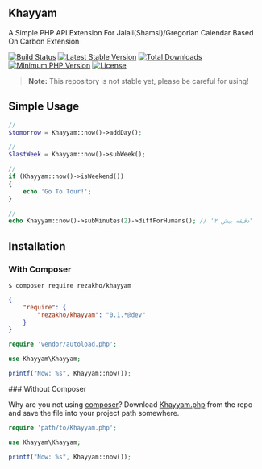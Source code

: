 ## Khayyam
A Simple PHP API Extension For Jalali(Shamsi)/Gregorian Calendar Based On Carbon Extension

[![Build Status](https://travis-ci.org/rezakho/khayyam.svg)](https://travis-ci.org/rezakho/khayyam)
[![Latest Stable Version](https://img.shields.io/packagist/v/rezakho/khayyam.svg?label=release)](https://packagist.org/packages/rezakho/khayyam)
[![Total Downloads](https://img.shields.io/packagist/dt/rezakho/khayyam.svg)](https://packagist.org/packages/rezakho/khayyam)
[![Minimum PHP Version](http://img.shields.io/badge/php-%3E%3D%205.4-8892BF.svg)](https://php.net/)
[![License](https://img.shields.io/packagist/l/rezakho/khayyam.svg)](https://packagist.org/packages/rezakho/khayyam)

> **Note:** This repository is not stable yet, please be careful for using!

## Simple Usage

```php
//
$tomorrow = Khayyam::now()->addDay();

//
$lastWeek = Khayyam::now()->subWeek();

//
if (Khayyam::now()->isWeekend())
{
	echo 'Go To Tour!';
}

//
echo Khayyam::now()->subMinutes(2)->diffForHumans(); // '۲ دقیقه پیش'
```

## Installation

### With Composer

```
$ composer require rezakho/khayyam
```

```json
{
    "require": {
        "rezakho/khayyam": "0.1.*@dev"
    }
}
```

```php
require 'vendor/autoload.php';

use Khayyam\Khayyam;

printf("Now: %s", Khayyam::now());
```

<a name="install-nocomposer"/>
### Without Composer

Why are you not using [composer](http://getcomposer.org/)? Download [Khayyam.php](https://github.com/rezakho/Khayyam/blob/master/src/Khayyam/Khayyam.php) from the repo and save the file into your project path somewhere.

```php
require 'path/to/Khayyam.php';

use Khayyam\Khayyam;

printf("Now: %s", Khayyam::now());
```